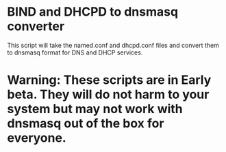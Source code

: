 # BIND and DHCPD to dnsmasq converter
This script will take the named.conf and dhcpd.conf files and convert them to dnsmasq format for DNS and DHCP services.

# Warning: These scripts are in Early beta.  They will do not harm to your system but may not work with dnsmasq out of the box for everyone.